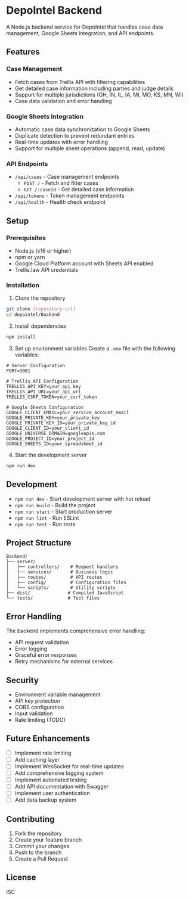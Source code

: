 # DepoIntel Backend

A Node.js backend service for DepoIntel that handles case data management, Google Sheets integration, and API endpoints.

## Features

### Case Management
- Fetch cases from Trellis API with filtering capabilities
- Get detailed case information including parties and judge details
- Support for multiple jurisdictions (OH, IN, IL, IA, MI, MO, KS, MN, WI)
- Case data validation and error handling

### Google Sheets Integration
- Automatic case data synchronization to Google Sheets
- Duplicate detection to prevent redundant entries
- Real-time updates with error handling
- Support for multiple sheet operations (append, read, update)

### API Endpoints
- `/api/cases` - Case management endpoints
  - `POST /` - Fetch and filter cases
  - `GET /:caseId` - Get detailed case information
- `/api/tokens` - Token management endpoints
- `/api/health` - Health check endpoint

## Setup

### Prerequisites
- Node.js (v16 or higher)
- npm or yarn
- Google Cloud Platform account with Sheets API enabled
- Trellis.law API credentials

### Installation

1. Clone the repository
```bash
git clone [repository-url]
cd depointel/Backend
```

2. Install dependencies
```bash
npm install
```

3. Set up environment variables
Create a `.env` file with the following variables:
```env
# Server Configuration
PORT=3001

# Trellis API Configuration
TRELLIS_API_KEY=your_api_key
TRELLIS_API_URL=your_api_url
TRELLIS_CSRF_TOKEN=your_csrf_token

# Google Sheets Configuration
GOOGLE_CLIENT_EMAIL=your_service_account_email
GOOGLE_PRIVATE_KEY=your_private_key
GOOGLE_PRIVATE_KEY_ID=your_private_key_id
GOOGLE_CLIENT_ID=your_client_id
GOOGLE_UNIVERSE_DOMAIN=googleapis.com
GOOGLE_PROJECT_ID=your_project_id
GOOGLE_SHEETS_ID=your_spreadsheet_id
```

4. Start the development server
```bash
npm run dev
```

## Development

- `npm run dev` - Start development server with hot reload
- `npm run build` - Build the project
- `npm run start` - Start production server
- `npm run lint` - Run ESLint
- `npm run test` - Run tests

## Project Structure

```
Backend/
├── server/
│   ├── controllers/    # Request handlers
│   ├── services/       # Business logic
│   ├── routes/         # API routes
│   ├── config/         # Configuration files
│   └── scripts/        # Utility scripts
├── dist/              # Compiled JavaScript
└── tests/             # Test files
```

## Error Handling

The backend implements comprehensive error handling:
- API request validation
- Error logging
- Graceful error responses
- Retry mechanisms for external services

## Security

- Environment variable management
- API key protection
- CORS configuration
- Input validation
- Rate limiting (TODO)

## Future Enhancements

- [ ] Implement rate limiting
- [ ] Add caching layer
- [ ] Implement WebSocket for real-time updates
- [ ] Add comprehensive logging system
- [ ] Implement automated testing
- [ ] Add API documentation with Swagger
- [ ] Implement user authentication
- [ ] Add data backup system

## Contributing

1. Fork the repository
2. Create your feature branch
3. Commit your changes
4. Push to the branch
5. Create a Pull Request

## License

ISC 